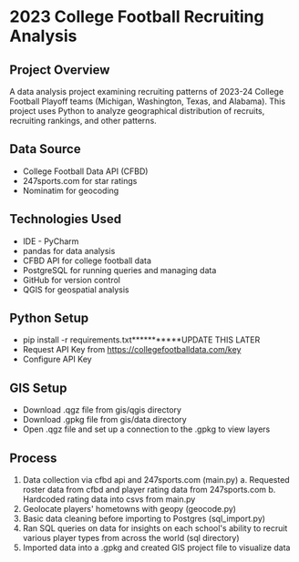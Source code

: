 # 2023 College Football Recruiting Analysis

## Project Overview
A data analysis project examining recruiting patterns of 2023-24 College Football Playoff teams (Michigan, Washington, Texas, and Alabama). 
This project uses Python to analyze geographical distribution of recruits, recruiting rankings, and other patterns.

## Data Source
- College Football Data API (CFBD)
- 247sports.com for star ratings
- Nominatim for geocoding

## Technologies Used
- IDE - PyCharm
- pandas for data analysis
- CFBD API for college football data
- PostgreSQL for running queries and managing data
- GitHub for version control
- QGIS for geospatial analysis

## Python Setup
- pip install -r requirements.txt***********UPDATE THIS LATER
- Request API Key from https://collegefootballdata.com/key
- Configure API Key

## GIS Setup
- Download .qgz file from gis/qgis directory
- Download .gpkg file from gis/data directory
- Open .qgz file and set up a connection to the .gpkg to view layers

## Process
1. Data collection via cfbd api and 247sports.com (main.py)
   a. Requested roster data from cfbd and player rating data from 247sports.com
   b. Hardcoded rating data into csvs from main.py
2. Geolocate players' hometowns with geopy (geocode.py)
3. Basic data cleaning before importing to Postgres (sql_import.py)
4. Ran SQL queries on data for insights on each school's ability to recruit various player types from across the world (sql directory)
5. Imported data into a .gpkg and created GIS project file to visualize data